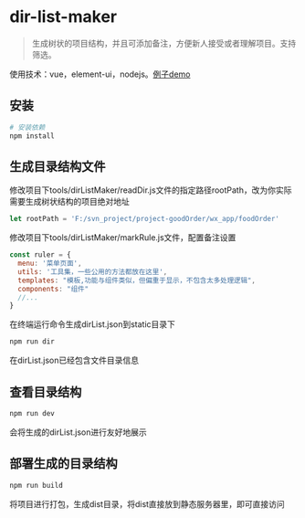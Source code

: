 # dir-list-maker

> 生成树状的项目结构，并且可添加备注，方便新人接受或者理解项目。支持筛选。

使用技术：vue，element-ui，nodejs。[例子demo](https://trubasa.github.io/dir-list-maker/dist/)

## 安装

``` bash
# 安装依赖
npm install
```

## 生成目录结构文件

修改项目下tools/dirListMaker/readDir.js文件的指定路径rootPath，改为你实际需要生成树状结构的项目绝对地址
```javascript
let rootPath = 'F:/svn_project/project-goodOrder/wx_app/foodOrder'
```
修改项目下tools/dirListMaker/markRule.js文件，配置备注设置
```javascript
const ruler = {
  menu: '菜单页面',
  utils: '工具集，一些公用的方法都放在这里',
  templates: "模板,功能与组件类似，但偏重于显示，不包含太多处理逻辑",
  components: "组件"
  //...
}
```
在终端运行命令生成dirList.json到static目录下
``` bash
npm run dir
```
在dirList.json已经包含文件目录信息

## 查看目录结构

``` bash
npm run dev
```
会将生成的dirList.json进行友好地展示

## 部署生成的目录结构
``` bash
npm run build
```
将项目进行打包，生成dist目录，将dist直接放到静态服务器里，即可直接访问
